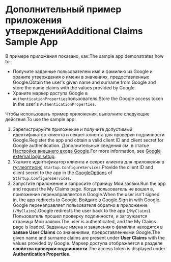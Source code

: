 # <a name="additional-claims-sample-app"></a><span data-ttu-id="86d78-101">Дополнительный пример приложения утверждений</span><span class="sxs-lookup"><span data-stu-id="86d78-101">Additional Claims Sample App</span></span>

<span data-ttu-id="86d78-102">В примере приложения показано, как:</span><span class="sxs-lookup"><span data-stu-id="86d78-102">The sample app demonstrates how to:</span></span>

* <span data-ttu-id="86d78-103">Получите заданные пользователем имя и фамилию из Google и храните утверждения о имени в значениях, предоставленных Google.</span><span class="sxs-lookup"><span data-stu-id="86d78-103">Obtain the user's given name and surname from Google and store the name claims with the values provided by Google.</span></span>
* <span data-ttu-id="86d78-104">Храните маркер доступа Google в `AuthenticationProperties`пользователя.</span><span class="sxs-lookup"><span data-stu-id="86d78-104">Store the Google access token in the user's `AuthenticationProperties`.</span></span>

<span data-ttu-id="86d78-105">Чтобы использовать пример приложения, выполните следующие действия.</span><span class="sxs-lookup"><span data-stu-id="86d78-105">To use the sample app:</span></span>

1. <span data-ttu-id="86d78-106">Зарегистрируйте приложение и получите допустимый идентификатор клиента и секрет клиента для проверки подлинности Google.</span><span class="sxs-lookup"><span data-stu-id="86d78-106">Register the app and obtain a valid client ID and client secret for Google authentication.</span></span> <span data-ttu-id="86d78-107">Дополнительные сведения см. в статье [Настройка внешнего входа Google](https://docs.microsoft.com/aspnet/core/security/authentication/social/google-logins).</span><span class="sxs-lookup"><span data-stu-id="86d78-107">For more information, see [Google external login setup](https://docs.microsoft.com/aspnet/core/security/authentication/social/google-logins).</span></span>
1. <span data-ttu-id="86d78-108">Укажите идентификатор клиента и секрет клиента для приложения в [гуглеоптионс](https://docs.microsoft.com/dotnet/api/microsoft.aspnetcore.authentication.google.googleoptions) `Startup.ConfigureServices`.</span><span class="sxs-lookup"><span data-stu-id="86d78-108">Provide the client ID and client secret to the app in the [GoogleOptions](https://docs.microsoft.com/dotnet/api/microsoft.aspnetcore.authentication.google.googleoptions) of `Startup.ConfigureServices`.</span></span>
1. <span data-ttu-id="86d78-109">Запустите приложение и запросите страницу Мои заявки.</span><span class="sxs-lookup"><span data-stu-id="86d78-109">Run the app and request the My Claims page.</span></span> <span data-ttu-id="86d78-110">Когда пользователь не вошел в, приложение перенаправляется в Google.</span><span class="sxs-lookup"><span data-stu-id="86d78-110">When the user isn't signed in, the app redirects to Google.</span></span> <span data-ttu-id="86d78-111">Войдите в Google.</span><span class="sxs-lookup"><span data-stu-id="86d78-111">Sign in with Google.</span></span> <span data-ttu-id="86d78-112">Google перенаправляет пользователя обратно в приложение (`/MyClaims`).</span><span class="sxs-lookup"><span data-stu-id="86d78-112">Google redirects the user back to the app (`/MyClaims`).</span></span> <span data-ttu-id="86d78-113">Пользователь прошел проверку подлинности, и загружается страница Мои заявки.</span><span class="sxs-lookup"><span data-stu-id="86d78-113">The user is authenticated, and the My Claims page is loaded.</span></span> <span data-ttu-id="86d78-114">Заданные имена и заявления о фамилии находятся в **заявке User Claims** со значениями, предоставленными Google.</span><span class="sxs-lookup"><span data-stu-id="86d78-114">The given name and surname claims are present under **User Claims** with the values provided by Google.</span></span> <span data-ttu-id="86d78-115">Маркер доступа отображается в разделе **свойства проверки подлинности**.</span><span class="sxs-lookup"><span data-stu-id="86d78-115">The access token is displayed under **Authentication Properties**.</span></span>
